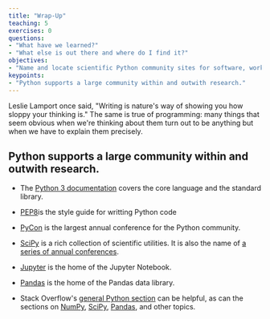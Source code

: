 ```yaml
---
title: "Wrap-Up"
teaching: 5
exercises: 0
questions:
- "What have we learned?"
- "What else is out there and where do I find it?"
objectives:
- "Name and locate scientific Python community sites for software, workshops, and help."
keypoints:
- "Python supports a large community within and outwith research."
---
```


Leslie Lamport once said, "Writing is nature's way of showing you how sloppy your thinking is."
The same is true of programming:
many things that seem obvious when we're thinking about them
turn out to be anything but when we have to explain them precisely.

## Python supports a large community within and outwith research.

*   The [Python 3 documentation](https://docs.python.org/3/) covers the core language
    and the standard library.
    
*   [PEP8](https://www.python.org/dev/peps/pep-0008/)is the style guide for writting Python code

*   [PyCon](https://pycon.org/) is the largest annual conference for the Python community.

*   [SciPy](https://scipy.org) is a rich collection of scientific utilities.
    It is also the name of [a series of annual conferences](https://conference.scipy.org/).

*   [Jupyter](https://jupyter.org) is the home of the Jupyter Notebook.

*   [Pandas](https://pandas.pydata.org/) is the home of the Pandas data library.

*   Stack Overflow's [general Python section](https://stackoverflow.com/questions/tagged/python?tab=Votes)
    can be helpful,
    as can the sections on [NumPy](https://stackoverflow.com/questions/tagged/numpy?tab=Votes),
    [SciPy](https://stackoverflow.com/questions/tagged/scipy?tab=Votes),
    [Pandas](https://stackoverflow.com/questions/tagged/pandas?tab=Votes),
    and other topics.

